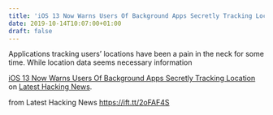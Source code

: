 ```yaml
---
title: 'iOS 13 Now Warns Users Of Background Apps Secretly Tracking Location'
date: 2019-10-14T10:07:00+01:00
draft: false
---
```


Applications tracking users’ locations have been a pain in the neck for some time. While location data seems necessary information

[iOS 13 Now Warns Users Of Background Apps Secretly Tracking Location](https://latesthackingnews.com/2019/10/14/ios-13-now-warns-users-of-background-apps-secretly-tracking-location/) on [Latest Hacking News](https://latesthackingnews.com).

  
  
from Latest Hacking News https://ift.tt/2oFAF4S